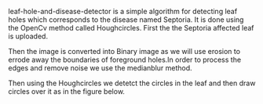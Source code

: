 leaf-hole-and-disease-detector is a simple algorithm for detecting leaf holes which corresponds to the disease named Septoria. It is done using the OpenCv method called Houghcircles. 
First the the Septoria affected leaf is uploaded. 


Then the image is converted into Binary image as we will use erosion to errode away the boundaries of foreground holes.In order to process the edges and remove noise we use the medianblur method.

Then using the Houghcircles we detetct the circles in the leaf and then draw circles over it as in the figure below.

